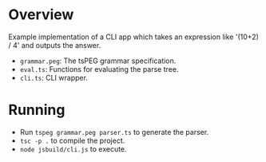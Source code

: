 # Overview

Example implementation of a CLI app which takes an expression
like '(10+2) / 4' and outputs the answer.

- `grammar.peg`: The tsPEG grammar specification.
- `eval.ts`: Functions for evaluating the parse tree.
- `cli.ts`: CLI wrapper.

# Running

- Run `tspeg grammar.peg parser.ts` to generate the parser.
- `tsc -p .` to compile the project.
- `node jsbuild/cli.js` to execute.
